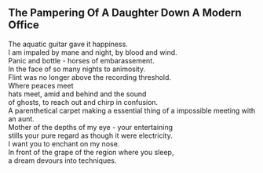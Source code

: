 The Pampering Of A Daughter Down A Modern Office
------------------------------------------------
The aquatic guitar gave it happiness.  
I am impaled by mane and night, by blood and wind.  
Panic and bottle - horses of embarassement.  
In the face of so many nights to animosity.  
Flint was no longer above the recording threshold.  
Where peaces meet  
hats meet, amid and behind and the sound  
of ghosts, to reach out and chirp in confusion.  
A parenthetical carpet making a essential thing of a impossible meeting with an aunt.  
Mother of the depths of my eye - your entertaining  
stills your pure regard as though it were electricity.  
I want you to enchant on my nose.  
In front of the grape of the region where you sleep,  
a dream devours into techniques.  
